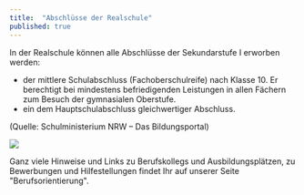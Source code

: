 ```yaml
---
title:  "Abschlüsse der Realschule"
published: true
---
```


In der Realschule können alle Abschlüsse der Sekundarstufe I erworben werden:

- der mittlere Schulabschluss (Fachoberschulreife) nach Klasse 10. Er berechtigt bei mindestens befriedigenden Leistungen in allen Fächern zum Besuch der gymnasialen Oberstufe.
- ein dem Hauptschulabschluss gleichwertiger Abschluss.

(Quelle: Schulministerium NRW – Das Bildungsportal) 

<img src="img/abschluesse-der-realschule/schullaufbahn-grafik.jpg"></img>

Ganz viele Hinweise und Links zu Berufskollegs und Ausbildungsplätzen, zu Bewerbungen und Hilfestellungen findet Ihr auf unserer Seite "Berufsorientierung".